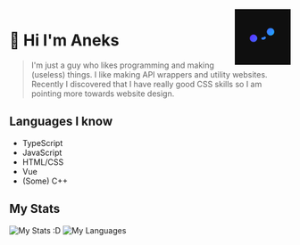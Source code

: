 <img src="Pfp_small.png" align="right" width="100px" height="100px"/>

# 🍙 Hi I'm Aneks

> I'm just a guy who likes programming and making (useless) things.
> I like making API wrappers and utility websites.
> Recently I discovered that I have really good CSS skills so I am pointing more towards website design.

## Languages I know

- TypeScript
- JavaScript
- HTML/CSS
- Vue
- (Some) C++

## My Stats

![My Stats :D](https://github-readme-stats.vercel.app/api?username=Aneks1&theme=dark)
![My Languages](https://github-readme-stats.vercel.app/api/top-langs/?username=Aneks1&theme=dark)
